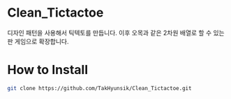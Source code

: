 # Clean_Tictactoe
디자인 패턴을 사용해서 틱텍토를 만듭니다. 이후 오목과 같은 2차원 배열로 할 수 있는 판 게임으로 확장합니다.

# How to Install
```bash
git clone https://github.com/TakHyunsik/Clean_Tictactoe.git
```
